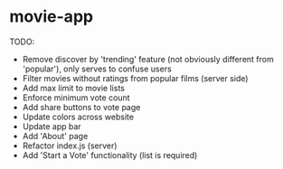 # movie-app
TODO:
- Remove discover by 'trending' feature (not obviously different from 'popular'),
  only serves to confuse users
- Filter movies without ratings from popular films (server side)
- Add max limit to movie lists
- Enforce minimum vote count
- Add share buttons to vote page
- Update colors across website
- Update app bar
- Add 'About' page
- Refactor index.js (server)
- Add 'Start a Vote' functionality (list is required)